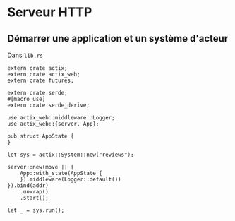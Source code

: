 # Serveur HTTP

## Démarrer une application et un système d'acteur
Dans `lib.rs`

```rust,no_run
extern crate actix;
extern crate actix_web;
extern crate futures;

extern crate serde;
#[macro_use]
extern crate serde_derive;

use actix_web::middleware::Logger;
use actix_web::{server, App};

pub struct AppState {
}
```

```rust,no_run
let sys = actix::System::new("reviews");

server::new(move || {
    App::with_state(AppState {
    }).middleware(Logger::default())
}).bind(addr)
    .unwrap()
    .start();

let _ = sys.run();
```
